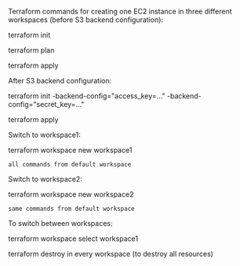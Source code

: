 

Terraform commands for creating one EC2 instance in three different workspaces (before S3 backend configuration):

terraform init

terraform plan

terraform apply

After S3 backend configuration:

terraform init -backend-config="access_key=..." -backend-config="secret_key=..."

terraform apply

Switch to workspace1:

terraform workspace new workspace1

    all commands from default workspace

Switch to workspace2:

terraform workspace new workspace2

    same commands from default workspace

To switch between workspaces:

terraform workspace select workspace1

terraform destroy in every workspace (to destroy all resources)
